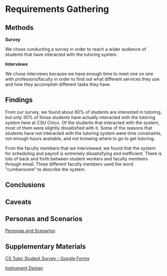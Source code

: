 # Requirements Gathering

## Methods

**Survey**

We chose conducting a survey in order to reach a wider audience of students that have interacted with the tutoring system.

**Interviews**

We chose interviews because we have enough time to meet one on one with professors/faculty in order to find out what different services they use and how they accomplish different tasks they have.

## Findings

From our survey, we found about 60% of students are interested in tutoring, but only 30% of those students have actually interacted with the tutoring system here at CSU Chico. Of the students that interacted with the system, most of them were slightly dissatisfied with it. Some of the reasons that students have not interacted with the tutoring system were time constraints, not enough hours available, and not knowing where to go to get tutoring.

From the faculty members that we interviewed, we found that the system for scheduling and payroll is extremely dissatisfying and inefficient. There is lots of back and forth between student workers and faculty members through email. Three different faculty members used the word "cumbersome" to describe the system.

## Conclusions

## Caveats

## Personas and Scenarios

[Personas and Scenarios](../artifacts/PersonasandScenarios.pdf)

## Supplementary Materials

[CS Tutor Student Survey - Google Forms](../artifacts/CSTutorStudentSurvey-GoogleForms.pdf)

[Instrument Design](../artifacts/InstrumentDesign.pdf)
